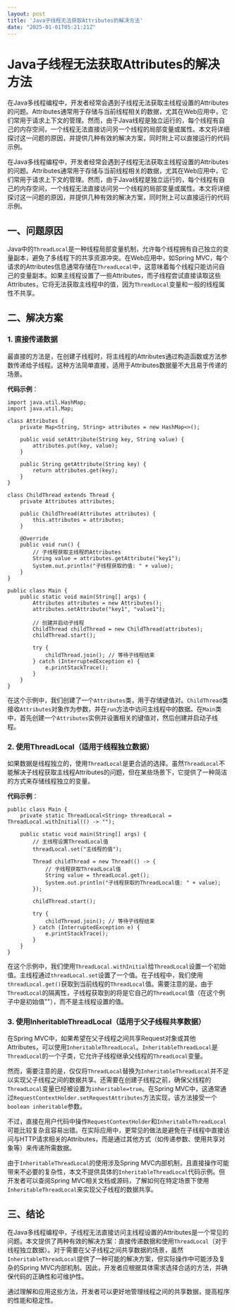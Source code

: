 ```yaml
---
layout: post
title: 'Java子线程无法获取Attributes的解决方法'
date: "2025-01-01T05:21:21Z"
---
```

Java子线程无法获取Attributes的解决方法
==========================

在Java多线程编程中，开发者经常会遇到子线程无法获取主线程设置的Attributes的问题。Attributes通常用于存储与当前线程相关的数据，尤其在Web应用中，它们常用于请求上下文的管理。然而，由于Java线程是独立运行的，每个线程有自己的内存空间，一个线程无法直接访问另一个线程的局部变量或属性。本文将详细探讨这一问题的原因，并提供几种有效的解决方案，同时附上可以直接运行的代码示例。

在Java多线程编程中，开发者经常会遇到子线程无法获取主线程设置的Attributes的问题。Attributes通常用于存储与当前线程相关的数据，尤其在Web应用中，它们常用于请求上下文的管理。然而，由于Java线程是独立运行的，每个线程有自己的内存空间，一个线程无法直接访问另一个线程的局部变量或属性。本文将详细探讨这一问题的原因，并提供几种有效的解决方案，同时附上可以直接运行的代码示例。

一、问题原因
------

Java中的`ThreadLocal`是一种线程局部变量机制，允许每个线程拥有自己独立的变量副本，避免了多线程下的共享资源冲突。在Web应用中，如Spring MVC，每个请求的Attributes信息通常存储在`ThreadLocal`中，这意味着每个线程只能访问自己的变量副本。如果主线程设置了一些Attributes，而子线程尝试直接读取这些Attributes，它将无法获取主线程中的值，因为`ThreadLocal`变量和一般的线程属性不共享。

二、解决方案
------

### 1\. 直接传递数据

最直接的方法是，在创建子线程时，将主线程的Attributes通过构造函数或方法参数传递给子线程。这种方法简单直接，适用于Attributes数据量不大且易于传递的场景。

**代码示例**：

    import java.util.HashMap;
    import java.util.Map;
     
    class Attributes {
        private Map<String, String> attributes = new HashMap<>();
     
        public void setAttribute(String key, String value) {
            attributes.put(key, value);
        }
     
        public String getAttribute(String key) {
            return attributes.get(key);
        }
    }
     
    class ChildThread extends Thread {
        private Attributes attributes;
     
        public ChildThread(Attributes attributes) {
            this.attributes = attributes;
        }
     
        @Override
        public void run() {
            // 子线程获取主线程的Attributes
            String value = attributes.getAttribute("key1");
            System.out.println("子线程获取的值: " + value);
        }
    }
     
    public class Main {
        public static void main(String[] args) {
            Attributes attributes = new Attributes();
            attributes.setAttribute("key1", "value1");
     
            // 创建并启动子线程
            ChildThread childThread = new ChildThread(attributes);
            childThread.start();
     
            try {
                childThread.join(); // 等待子线程结束
            } catch (InterruptedException e) {
                e.printStackTrace();
            }
        }
    }
    

在这个示例中，我们创建了一个`Attributes`类，用于存储键值对。`ChildThread`类接收`Attributes`对象作为参数，并在`run`方法中访问主线程中的数据。在`Main`类中，首先创建一个`Attributes`实例并设置相关的键值对，然后创建并启动子线程。

### 2\. 使用ThreadLocal（适用于线程独立数据）

如果数据是线程独立的，使用`ThreadLocal`是更合适的选择。虽然`ThreadLocal`不能解决子线程获取主线程Attributes的问题，但在某些场景下，它提供了一种简洁的方式来存储线程独立的变量。

**代码示例**：

    public class Main {
        private static ThreadLocal<String> threadLocal = ThreadLocal.withInitial(() -> "");
     
        public static void main(String[] args) {
            // 主线程设置ThreadLocal值
            threadLocal.set("主线程的值");
     
            Thread childThread = new Thread(() -> {
                // 子线程获取ThreadLocal值
                String value = threadLocal.get();
                System.out.println("子线程获取的ThreadLocal值: " + value);
            });
     
            childThread.start();
     
            try {
                childThread.join(); // 等待子线程结束
            } catch (InterruptedException e) {
                e.printStackTrace();
            }
        }
    }
    

在这个示例中，我们使用`ThreadLocal.withInitial`给`ThreadLocal`设置一个初始值。主线程通过`threadLocal.set`设置了一个值。在子线程中，我们使用`threadLocal.get()`获取到当前线程的`ThreadLocal`值。需要注意的是，由于`ThreadLocal`的隔离性，子线程获取到的将是它自己的`ThreadLocal`值（在这个例子中是初始值""），而不是主线程设置的值。

### 3\. 使用InheritableThreadLocal（适用于父子线程共享数据）

在Spring MVC中，如果希望在父子线程之间共享Request对象或其他Attributes，可以使用`InheritableThreadLocal`。`InheritableThreadLocal`是`ThreadLocal`的一个子类，它允许子线程继承父线程的`ThreadLocal`变量。

然而，需要注意的是，仅仅将`ThreadLocal`替换为`InheritableThreadLocal`并不足以实现父子线程之间的数据共享。还需要在创建子线程之前，确保父线程的`ThreadLocal`变量已经被设置为`inheritable=true`。在Spring MVC中，这通常通过`RequestContextHolder.setRequestAttributes`方法实现，该方法接受一个`boolean inheritable`参数。

不过，直接在用户代码中操作`RequestContextHolder`和`InheritableThreadLocal`可能比较复杂且容易出错。在实际应用中，更常见的做法是避免在子线程中直接访问与HTTP请求相关的Attributes，而是通过其他方式（如传递参数、使用共享对象等）来传递所需数据。

由于`InheritableThreadLocal`的使用涉及Spring MVC内部机制，且直接操作可能带来不必要的复杂性，本文不提供具体的`InheritableThreadLocal`代码示例。但开发者可以查阅Spring MVC相关文档或源码，了解如何在特定场景下使用`InheritableThreadLocal`来实现父子线程的数据共享。

三、结论
----

在Java多线程编程中，子线程无法直接访问主线程设置的Attributes是一个常见的问题。本文提供了两种有效的解决方案：直接传递数据和使用`ThreadLocal`（对于线程独立数据）。对于需要在父子线程之间共享数据的场景，虽然`InheritableThreadLocal`提供了一种可能的解决方案，但实际操作中可能涉及复杂的Spring MVC内部机制。因此，开发者应根据具体需求选择合适的方法，并确保代码的正确性和可维护性。

通过理解和应用这些方法，开发者可以更好地管理线程之间的共享数据，提高程序的性能和稳定性。